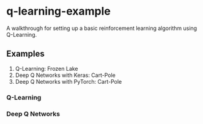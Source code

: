 # q-learning-example
A walkthrough for setting up a basic reinforcement learning algorithm using Q-Learning.

## Examples

1. Q-Learning: Frozen Lake
2. Deep Q Networks with Keras: Cart-Pole
3. Deep Q Networks with PyTorch: Cart-Pole

### Q-Learning

### Deep Q Networks

